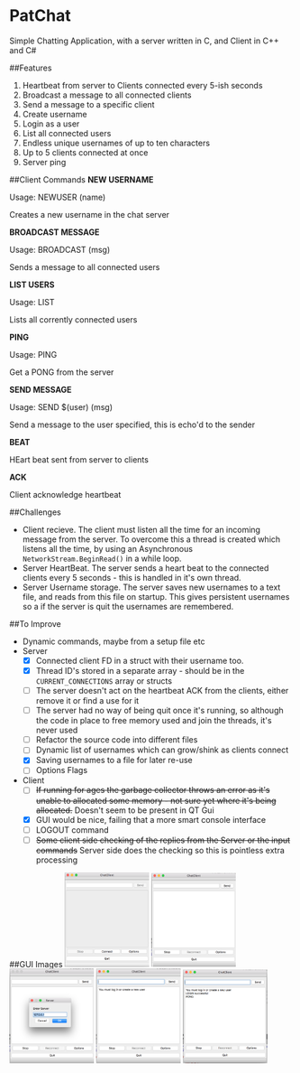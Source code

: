 # PatChat
Simple Chatting Application, with a server written in C, and Client in C++ and C#

##Features
1. Heartbeat from server to Clients connected every 5-ish seconds
2. Broadcast a message to all connected clients
3. Send a message to a specific client
4. Create username
5. Login as a user
6. List all connected users
7. Endless unique usernames of up to ten characters
8. Up to 5 clients connected at once
9. Server ping

##Client Commands
**NEW USERNAME**

Usage: NEWUSER (name)

Creates a new username in the chat server

**BROADCAST MESSAGE**

Usage: BROADCAST (msg)

Sends a message to all connected users

**LIST USERS**

Usage: LIST 

Lists all corrently connected users

**PING**

Usage: PING

Get a PONG from the server

**SEND MESSAGE**

Usage: SEND $(user) (msg)

Send a message to the user specified, this is echo'd to the sender

**BEAT**

HEart beat sent from server to clients

**ACK**

Client acknowledge heartbeat

##Challenges
- Client recieve. The client must listen all the time for an incoming message from the server. To overcome this a thread is created which listens all the time, by using an Asynchronous `NetworkStream.BeginRead()` in a while loop. 
- Server HeartBeat. The server sends a heart beat to the connected clients every 5 seconds - this is handled in it's own thread.
- Server Username storage. The server saves new usernames to a text file, and reads from this file on startup. This gives persistent usernames so a if the server is quit the usernames are remembered.

##To Improve
- Dynamic commands, maybe from a setup file etc
- Server
  - [X] Connected client FD in a struct with their username too.
  - [X] Thread ID's stored in a separate array - should be in the `CURRENT_CONNECTIONS` array or structs
  - [ ] The server doesn't act on the heartbeat ACK from the clients, either remove it or find a use for it
  - [ ] The server had no way of being quit once it's running, so although the code in place to free memory used and join the threads, it's never used
  - [ ] Refactor the source code into different files
  - [ ] Dynamic list of usernames which can grow/shink as clients connect
  - [X] Saving usernames to a file for later re-use
  - [ ] Options Flags
- Client
  - [ ] ~~If running for ages the garbage collector throws an error as it's unable to allocated some memory - not sure yet where it's being allocated.~~ Doesn't seem to be present in QT Gui
  - [X] GUI would be nice, failing that a more smart console interface
  - [ ] LOGOUT command
  - [ ] ~~Some client side checking of the replies from the Server or the input commands~~ Server side does the checking so this is pointless extra processing

##GUI Images
<img src ="QTChatClient/Images/onOpen.png" width = 150>
<img src ="QTChatClient/Images/onConnect.png" width = 150>
<img src ="QTChatClient/Images/onOptions.png" width = 150>
<img src ="QTChatClient/Images/onInitialMsg.png" width = 150>
<img src ="QTChatClient/Images/onUse.png" width = 150>
